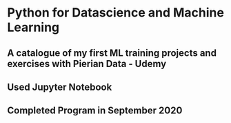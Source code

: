 # Python for Datascience and Machine Learning
## A catalogue of my first ML training projects and exercises with Pierian Data - Udemy
## Used Jupyter Notebook
## Completed Program in September 2020
